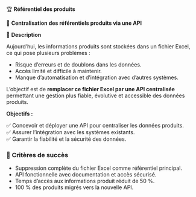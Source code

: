🏆 **Référentiel des produits**

📌 **Centralisation des référentiels produits via une API**

📖 **Description**

Aujourd’hui, les informations produits sont stockées dans un fichier Excel, ce qui pose plusieurs problèmes :

- Risque d’erreurs et de doublons dans les données.
- Accès limité et difficile à maintenir.
- Manque d’automatisation et d’intégration avec d’autres systèmes.

L’objectif est de **remplacer ce fichier Excel par une API centralisée** permettant une gestion plus fiable, évolutive
et accessible des données produits.

**Objectifs :**

✅ Concevoir et déployer une API pour centraliser les données produits.  
✅ Assurer l’intégration avec les systèmes existants.  
✅ Garantir la fiabilité et la sécurité des données.

### 📌 **Critères de succès**

- Suppression complète du fichier Excel comme référentiel principal.
- API fonctionnelle avec documentation et accès sécurisé.
- Temps d’accès aux informations produit réduit de 50 %.
- 100 % des produits migrés vers la nouvelle API.

